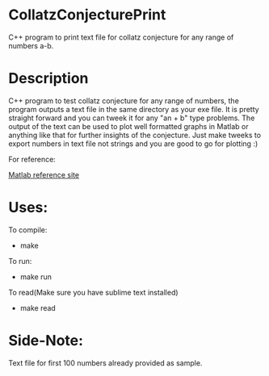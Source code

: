 # CollatzConjecturePrint

C++ program to print text file for collatz conjecture for any range of numbers a-b.

# Description

C++ program to test collatz conjecture for any range of numbers, the program outputs
a text file in the same directory as your exe file. It is pretty straight forward and you can tweek it for any "an + b" type problems. The output of the text can be used to plot well formatted graphs in Matlab or anything like that for further insights of the conjecture. Just make tweeks to export numbers in text file not strings and you are good
to go for plotting :)

For reference:

[Matlab reference site](https://www.mathworks.com/help/matlab/data_analysis/plotting-data.html#f0-14409)

# Uses:

To compile:
- make

To run:
- make run

To read(Make sure you have sublime text installed)
- make read

# Side-Note:

Text file for first 100 numbers already provided as sample.